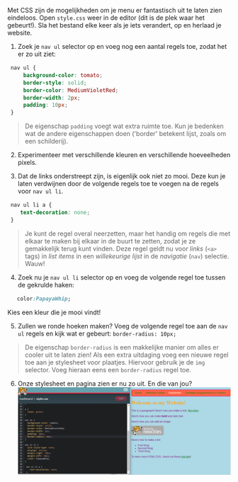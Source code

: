 Met CSS zijn de mogelijkheden om je menu er fantastisch uit te laten zien eindeloos. Open `style.css` weer in de editor (dit is de plek waar het gebeurt!). Sla het bestand elke keer als je iets verandert, op en herlaad je website.

1. Zoek je `nav ul` selector op en voeg nog een aantal regels toe, zodat het er zo uit ziet:
```css
 nav ul {
     background-color: tomato;
     border-style: solid;
     border-color: MediumVioletRed;
     border-width: 2px;
     padding: 10px; 
 }
 ```
 > De eigenschap `padding` voegt wat extra ruimte toe. Kun je bedenken wat de andere eigenschappen doen ('border' betekent lijst, zoals om een schilderij).
2. Experimenteer met verschillende kleuren en verschillende hoeveelheden pixels.

3. Dat de links onderstreept zijn, is eigenlijk ook niet zo mooi. Deze kun je laten verdwijnen door de volgende regels toe te voegen na de regels voor `nav ul li`.
```css
 nav ul li a {
    text-decoration: none;
 }
```
> Je kunt de regel overal neerzetten, maar het handig om regels die met elkaar te maken bij elkaar in de buurt te zetten, zodat je ze gemakkelijk terug kunt vinden.
> Deze regel geldt nu voor *links* (`<a>` tags) in *list items* in een *willekeurige lijst* in de *navigatie* (`nav`) selectie. Wauw!

4. Zoek nu je `nav ul li` selector op en voeg de volgende regel toe tussen de gekrulde haken:
```css
   color:PapayaWhip;
```
Kies een kleur die je mooi vindt!

5. Zullen we ronde hoeken maken? Voeg de volgende regel toe aan de `nav ul` regels en kijk wat er gebeurt: `border-radius: 10px;`
> De eigenschap `border-radius` is een makkelijke manier om alles er cooler uit te laten zien! Als een extra uitdaging voeg een nieuwe regel toe aan je stylesheet voor plaatjes. Hiervoor gebruik je de `img` selector. Voeg hieraan eens een `border-radius` regel toe.

6. Onze stylesheet en pagina zien er nu zo uit. En die van jou?
![](/assets/navbar.png)
